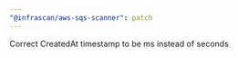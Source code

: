 ```yaml
---
"@infrascan/aws-sqs-scanner": patch
---
```


Correct CreatedAt timestamp to be ms instead of seconds
